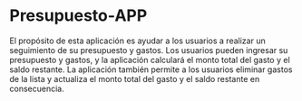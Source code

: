 # Presupuesto-APP
El propósito de esta aplicación es ayudar a los usuarios a realizar un seguimiento de su presupuesto y gastos. Los usuarios pueden ingresar su presupuesto y gastos, y la aplicación calculará el monto total del gasto y el saldo restante. La aplicación también permite a los usuarios eliminar gastos de la lista y actualiza el monto total del gasto y el saldo restante en consecuencia.


